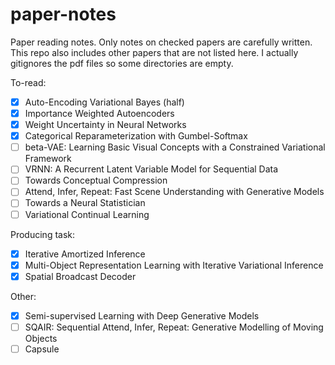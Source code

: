 # paper-notes
Paper reading notes. Only notes on checked papers are carefully written. This repo also includes other papers that are not listed here. I actually gitignores the pdf files so some directories are empty. 

To-read:

- [x] Auto-Encoding Variational Bayes (half)
- [x] Importance Weighted Autoencoders 
- [x] Weight Uncertainty in Neural Networks
- [x] Categorical Reparameterization with Gumbel-Softmax
- [ ] beta-VAE: Learning Basic Visual Concepts with a Constrained Variational Framework
- [ ] VRNN: A Recurrent Latent Variable Model for Sequential Data
- [ ] Towards Conceptual Compression
- [ ] Attend, Infer, Repeat: Fast Scene Understanding with Generative Models
- [ ] Towards a Neural Statistician
- [ ] Variational Continual Learning

Producing task:

- [x] Iterative Amortized Inference
- [x] Multi-Object Representation Learning with Iterative Variational Inference
- [x] Spatial Broadcast Decoder

Other:

- [x] Semi-supervised Learning with Deep Generative Models
- [ ] SQAIR: Sequential Attend, Infer, Repeat: Generative Modelling of Moving Objects
- [ ] Capsule
